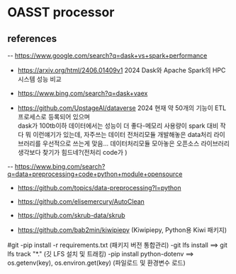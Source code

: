 # OASST processor

## references

-- https://www.google.com/search?q=dask+vs+spark+performance

- https://arxiv.org/html/2406.01409v1 2024 Dask와 Apache Spark의 HPC 시스템 성능 비교

- https://www.bing.com/search?q=dask+vaex

- https://github.com/UpstageAI/dataverse 2024 현재 약 50개의 기능이 ETL 프로세스로 등록되어 있으며 \
  dask가 100tb이하 데이터에서는 성능이 더 좋다-메모리 사용량이 spark 대비 작다 뭐 이런얘기가 있는데, 자주쓰는 데이터 전처리모듈 개발해놓은 data처리 라이브러리를 우선적으로 쓰는게 맞음... 데이터처리모듈 모아놓은 오픈소스 라이브러리 생각보다 찾기가 힘드네?(전처리 code가 )

-- https://www.bing.com/search?q=data+preprocessing+code+python+module+opensource

- https://github.com/topics/data-preprocessing?l=python

- https://github.com/elisemercury/AutoClean

- https://github.com/skrub-data/skrub

- https://github.com/bab2min/kiwipiepy (Kiwipiepy, Python용 Kiwi 패키지)

#git
-pip install -r requirements.txt (패키지 버전 통합관리)
-git lfs install ==> git lfs track "\*." (깃 LFS 설치 및 트래킹)
-pip install python-dotenv ==> os.getenv(key), os.environ.get(key) (파일로드 및 환경변수 로드)
